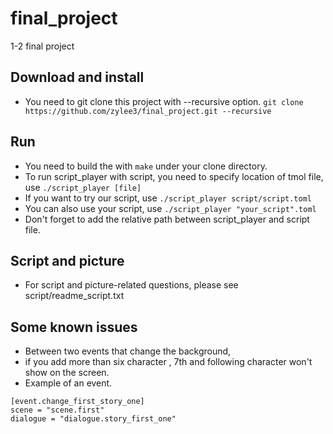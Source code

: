 # final_project
1-2 final project
## Download and install
* You need to git clone this project with --recursive option.
      `git clone https://github.com/zylee3/final_project.git --recursive`

## Run
* You need to build the  with `make` under your clone directory.
* To run script_player with script, you need to specify location of tmol file, use
  `./script_player [file]`
* If you want to try our script, use
      `./script_player script/script.toml`
* You can also use your script, use `./script_player "your_script".toml`
* Don't forget to add the relative path between script_player and script file.
## Script and picture
* For script and picture-related questions, please see script/readme_script.txt


## Some known issues
* Between two events that change the background,
* if you add more than six character , 7th and following character won't show on the screen.
* Example of an event.
```
[event.change_first_story_one]
scene = "scene.first"
dialogue = "dialogue.story_first_one"
```
